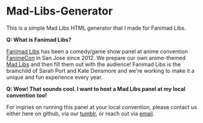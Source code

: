 # Mad-Libs-Generator
This is a simple Mad Libs HTML generator that I made for Fanimad Libs.

**Q: What is Fanimad Libs?**

[Fanimad Libs](http://fanimadlibs.tumblr.com/) has been a comedy/game show panel at anime convention [FanimeCon](http://www.fanime.com/) in San Jose since 2012. We prepare our own anime-themed [Mad Libs](http://www.madlibs.com/) and then fill them out with the audience! Fanimad Libs is the brainchild of Sarah Port and Kate Densmore and we're working to make it a unique and fun experience every year.

**Q: Wow! That sounds cool. I want to host a Mad Libs panel at my local convention too!**

For inqiries on running this panel at your local convention, please contact us either here on github, via our [tumblr](http://fanimadlibs.tumblr.com/), or reach out via [email](sarahe.port@gmail.com).

